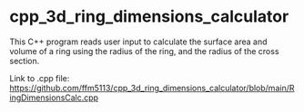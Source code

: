# cpp_3d_ring_dimensions_calculator
This C++ program reads user input to calculate the surface area and volume of a ring using the radius of the ring, and the radius of the cross section.

Link to .cpp file: https://github.com/ffm5113/cpp_3d_ring_dimensions_calculator/blob/main/RingDimensionsCalc.cpp
